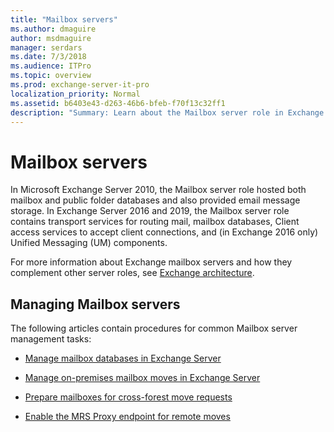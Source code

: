 ```yaml
---
title: "Mailbox servers"
ms.author: dmaguire
author: msdmaguire
manager: serdars
ms.date: 7/3/2018
ms.audience: ITPro
ms.topic: overview
ms.prod: exchange-server-it-pro
localization_priority: Normal
ms.assetid: b6403e43-d263-46b6-bfeb-f70f13c32ff1
description: "Summary: Learn about the Mailbox server role in Exchange Server"
---
```


# Mailbox servers

In Microsoft Exchange Server 2010, the Mailbox server role hosted both mailbox and public folder databases and also provided email message storage. In Exchange Server 2016 and 2019, the Mailbox server role contains transport services for routing mail, mailbox databases, Client access services to accept client connections, and (in Exchange 2016 only) Unified Messaging (UM) components.
  
For more information about Exchange mailbox servers and how they complement other server roles, see [Exchange architecture](../../architecture/architecture.md).
  
## Managing Mailbox servers

The following articles contain procedures for common Mailbox server management tasks:
  
- [Manage mailbox databases in Exchange Server](manage-databases.md)
    
- [Manage on-premises mailbox moves in Exchange Server](manage-mailbox-moves.md)
    
- [Prepare mailboxes for cross-forest move requests](prep-mailboxes-for-cross-forest-moves.md)
    
- [Enable the MRS Proxy endpoint for remote moves](mrs-proxy-endpoint.md)
    

